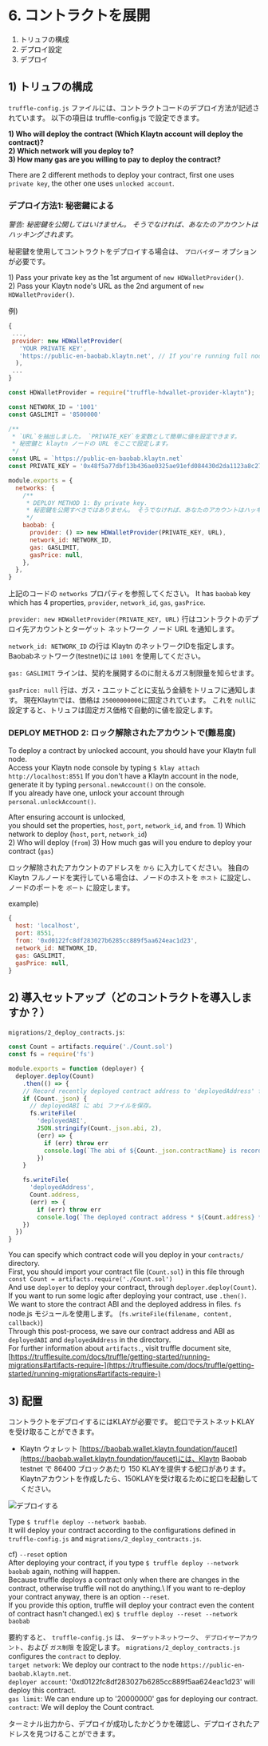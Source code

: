 # 6. コントラクトを展開

1. トリュフの構成
2. デプロイ設定
3. デプロイ

## 1) トリュフの構成 <a href="#1-truffle-configuration" id="1-truffle-configuration"></a>

`truffle-config.js` ファイルには、コントラクトコードのデプロイ方法が記述されています。 以下の項目は truffle-config.js で設定できます。

**1) Who will deploy the contract (Which Klaytn account will deploy the contract)?**\
**2) Which network will you deploy to?**\
**3) How many gas are you willing to pay to deploy the contract?**

There are 2 different methods to deploy your contract, first one uses `private key`, the other one uses `unlocked account`.

### デプロイ方法1: 秘密鍵による <a href="#deploy-method-1-by-private-key" id="deploy-method-1-by-private-key"></a>

_警告: 秘密鍵を公開してはいけません。 そうでなければ、あなたのアカウントはハッキングされます。_

秘密鍵を使用してコントラクトをデプロイする場合は、 `プロバイダー` オプションが必要です。

1\) Pass your private key as the 1st argument of `new HDWalletProvider()`.\
2\) Pass your Klaytn node's URL as the 2nd argument of `new HDWalletProvider()`.

例)

```javascript
{
 ...,
 provider: new HDWalletProvider(
   'YOUR PRIVATE KEY',
   'https://public-en-baobab.klaytn.net', // If you're running full node you can set your node's rpc url.
  ),
 ...
}
```

```javascript
const HDWalletProvider = require("truffle-hdwallet-provider-klaytn");

const NETWORK_ID = '1001'
const GASLIMIT = '8500000'

/**
 * `URL`を抽出しました。 `PRIVATE_KEY`を変数として簡単に値を設定できます。
 * 秘密鍵と klaytn ノードの URL をここで設定します。
 */
const URL = `https://public-en-baobab.klaytn.net`
const PRIVATE_KEY = '0x48f5a77dbf13b436ae0325ae91efd084430d2da1123a8c273d7df5009248f90c'

module.exports = {
  networks: {
    /**
     * DEPLOY METHOD 1: By private key.
     * 秘密鍵を公開すべきではありません。 そうでなければ、あなたのアカウントはハッキングされます!!
     */
    baobab: {
      provider: () => new HDWalletProvider(PRIVATE_KEY, URL),
      network_id: NETWORK_ID,
      gas: GASLIMIT,
      gasPrice: null,
    },
  },
}
```

上記のコードの `networks` プロパティを参照してください。 It has `baobab` key which has 4 properties, `provider`, `network_id`, `gas`, `gasPrice`.

`provider: new HDWalletProvider(PRIVATE_KEY, URL)` 行はコントラクトのデプロイ先アカウントとターゲット ネットワーク ノード URL を通知します。

`network_id: NETWORK_ID` の行は Klaytn のネットワークIDを指定します。 Baobabネットワーク(testnet)には `1001` を使用してください。

`gas: GASLIMIT` ラインは、契約を展開するのに耐えるガス制限量を知らせます。

`gasPrice: null` 行は、ガス・ユニットごとに支払う金額をトリュフに通知します。 現在Klaytnでは、価格は `25000000000`に固定されています。 これを `null`に設定すると、トリュフは固定ガス価格で自動的に値を設定します。

### DEPLOY METHOD 2: ロック解除されたアカウントで(難易度) <a href="#deploy-method-2-by-unlocked-account-difficult" id="deploy-method-2-by-unlocked-account-difficult"></a>

To deploy a contract by unlocked account, you should have your Klaytn full node.\
Access your Klaytn node console by typing `$ klay attach http://localhost:8551` If you don't have a Klaytn account in the node, generate it by typing `personal.newAccount()` on the console.\
If you already have one, unlock your account through `personal.unlockAccount()`.

After ensuring account is unlocked,\
you should set the properties, `host`, `port`, `network_id`, and `from`. 1) Which network to deploy (`host`, `port`, `network_id`)\
2\) Who will deploy (`from`) 3) How much gas will you endure to deploy your contract (`gas`)

ロック解除されたアカウントのアドレスを `から` に入力してください。 独自の Klaytn フルノードを実行している場合は、ノードのホストを `ホスト` に設定し、ノードのポートを `ポート` に設定します。

example)

```javascript
{
  host: 'localhost',
  port: 8551,
  from: '0xd0122fc8df283027b6285cc889f5aa624eac1d23',
  network_id: NETWORK_ID,
  gas: GASLIMIT,
  gasPrice: null,
}
```

## 2) 導入セットアップ（どのコントラクトを導入しますか？） <a href="#2-deploy-setup-which-contract-do-you-want-to-deploy" id="2-deploy-setup-which-contract-do-you-want-to-deploy"></a>

`migrations/2_deploy_contracts.js`:

```javascript
const Count = artifacts.require('./Count.sol')
const fs = require('fs')

module.exports = function (deployer) {
  deployer.deploy(Count)
    .then(() => {
    // Record recently deployed contract address to 'deployedAddress' file.
    if (Count._json) {
      // deployedABI に abi ファイルを保存。
      fs.writeFile(
        'deployedABI',
        JSON.stringify(Count._json.abi, 2),
        (err) => {
          if (err) throw err
          console.log(`The abi of ${Count._json.contractName} is recorded on deployedABI file`)
        })
    }

    fs.writeFile(
      'deployedAddress',
      Count.address,
      (err) => {
        if (err) throw err
        console.log(`The deployed contract address * ${Count.address} * is recorded on deployedAddress file`)
    })
  })
}
```

You can specify which contract code will you deploy in your `contracts/` directory.\
First, you should import your contract file (`Count.sol`) in this file through `const Count = artifacts.require('./Count.sol')`\
And use `deployer` to deploy your contract, through `deployer.deploy(Count)`.\
If you want to run some logic after deploying your contract, use `.then()`.\
We want to store the contract ABI and the deployed address in files. `fs` node.js モジュールを使用します。 (`fs.writeFile(filename, content, callback)`)\
Through this post-process, we save our contract address and ABI as `deployedABI` and `deployedAddress` in the directory.\
For further information about `artifacts.`, visit truffle document site, [https://trufflesuite.com/docs/truffle/getting-started/running-migrations#artifacts-require-](https://trufflesuite.com/docs/truffle/getting-started/running-migrations#artifacts-require-)

## 3) 配置 <a href="#3-deploy" id="3-deploy"></a>

コントラクトをデプロイするにはKLAYが必要です。 蛇口でテストネットKLAYを受け取ることができます。

* Klaytn ウォレット [https://baobab.wallet.klaytn.foundation/faucet](https://baobab.wallet.klaytn.foundation/faucet)には、Klaytn Baobab testnet で 86400 ブロックあたり 150 KLAYを提供する蛇口があります。 Klaytnアカウントを作成したら、150KLAYを受け取るために蛇口を起動してください。

![デプロイする](../../../bapp/tutorials/count-bapp/images/tutorial-3deploy.gif)

Type `$ truffle deploy --network baobab`.\
It will deploy your contract according to the configurations defined in `truffle-config.js` and `migrations/2_deploy_contracts.js`.

cf) `--reset` option\
After deploying your contract, if you type `$ truffle deploy --network baobab` again, nothing will happen.\
Because truffle deploys a contract only when there are changes in the contract, otherwise truffle will not do anything.\ If you want to re-deploy your contract anyway, there is an option `--reset`.\
If you provide this option, truffle will deploy your contract even the content of contract hasn't changed.\ ex) `$ truffle deploy --reset --network baobab`

要約すると、 `truffle-config.js` は、 `ターゲットネットワーク`、 `デプロイヤーアカウント`、および `ガス制限` を設定します。 `migrations/2_deploy_contracts.js` configures the `contract` to deploy.\
`target network`: We deploy our contract to the node `https://public-en-baobab.klaytn.net`.\
`deployer account`: '0xd0122fc8df283027b6285cc889f5aa624eac1d23' will deploy this contract.\
`gas limit`: We can endure up to '20000000' gas for deploying our contract.\
`contract`: We will deploy the Count contract.

ターミナル出力から、デプロイが成功したかどうかを確認し、デプロイされたアドレスを見つけることができます。
